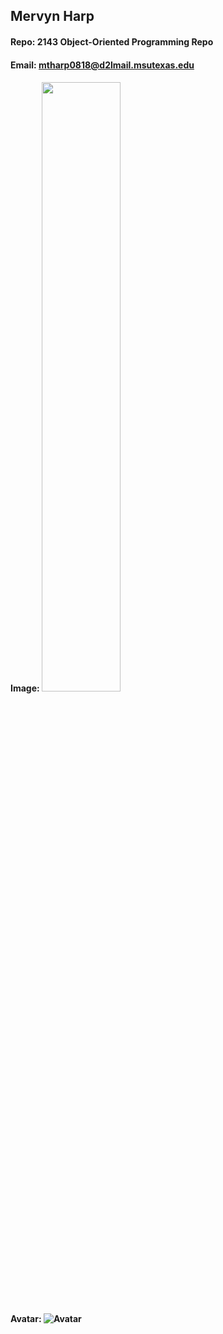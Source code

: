 ## Mervyn Harp
#### Repo: 2143 Object-Oriented Programming Repo
#### Email: mtharp0818@d2lmail.msutexas.edu
#### Image: <img src="https://user-images.githubusercontent.com/45467263/214179221-391e6834-3421-4a32-952c-5b814e141872.jpg" width=50% height=50%>
#### Avatar: ![Avatar](https://github.com/KoalaWizarder/KoalaWarrior18/blob/main/KoalaWizard.jpg?raw=true)
